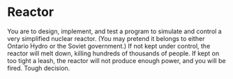 # Reactor

You are to design, implement, and test a program to simulate and control a very simplified nuclear reactor. (You may pretend it belongs to either Ontario Hydro or the Soviet government.) If not kept under control, the reactor will melt down, killing hundreds of thousands of people. If kept on too tight a leash, the reactor will not produce enough power, and you will be fired. Tough decision.
